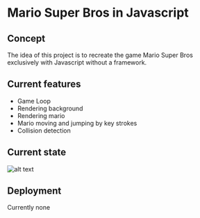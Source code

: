 # Mario Super Bros in Javascript

## Concept

The idea of this project is to recreate the game Mario Super Bros exclusively with Javascript without a framework.

## Current features

- Game Loop
- Rendering background
- Rendering mario
- Mario moving and jumping by key strokes
- Collision detection

## Current state

![alt text](bouncing/mariojs.gif?raw=true)

## Deployment

Currently none
